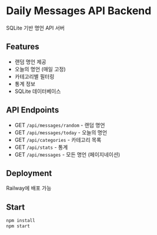 # Daily Messages API Backend

SQLite 기반 명언 API 서버

## Features
- 랜덤 명언 제공
- 오늘의 명언 (매일 고정)
- 카테고리별 필터링
- 통계 정보
- SQLite 데이터베이스

## API Endpoints
- GET `/api/messages/random` - 랜덤 명언
- GET `/api/messages/today` - 오늘의 명언
- GET `/api/categories` - 카테고리 목록
- GET `/api/stats` - 통계
- GET `/api/messages` - 모든 명언 (페이지네이션)

## Deployment
Railway에 배포 가능

## Start
```bash
npm install
npm start
```
